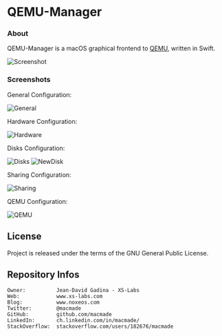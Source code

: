 QEMU-Manager
============


### About

QEMU-Manager is a macOS graphical frontend to [QEMU](https://www.qemu.org), written in Swift.

![Screenshot](Assets/Screenshots/Screenshot.png "Screenshot")

### Screenshots

General Configuration:

![General](Assets/Screenshots/General.png "General")

Hardware Configuration:

![Hardware](Assets/Screenshots/Hardware.png "Hardware")

Disks Configuration:

![Disks](Assets/Screenshots/Disks.png "Disks")
![NewDisk](Assets/Screenshots/NewDisk.png "NewDisk")

Sharing Configuration:

![Sharing](Assets/Screenshots/Sharing.png "Sharing")

QEMU Configuration:

![QEMU](Assets/Screenshots/QEMU.png "QEMU")

License
-------

Project is released under the terms of the GNU General Public License.

Repository Infos
----------------

    Owner:          Jean-David Gadina - XS-Labs
    Web:            www.xs-labs.com
    Blog:           www.noxeos.com
    Twitter:        @macmade
    GitHub:         github.com/macmade
    LinkedIn:       ch.linkedin.com/in/macmade/
    StackOverflow:  stackoverflow.com/users/182676/macmade
